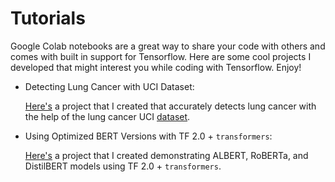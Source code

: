 # Tutorials

Google Colab notebooks are a great way to share your code with others and comes with built in support for Tensorflow. Here are some cool projects I developed that might interest you while coding with Tensorflow. Enjoy!

- Detecting Lung Cancer with UCI Dataset:

  [Here's](https://colab.research.google.com/drive/17lpO1vNKLv1NW2Noiyus4aSFlDYrn-4x) a project that I created that accurately detects lung cancer with the help of the lung cancer UCI [dataset](https://archive.ics.uci.edu/ml/datasets/Lung+Cancer).
 
- Using Optimized BERT Versions with TF 2.0 + `transformers`:

  [Here's](https://colab.research.google.com/drive/1jGHn0ibHjKnwgvjIogltnPTvJ5pp16kx) a project that I created demonstrating ALBERT, RoBERTa, and DistilBERT models using TF 2.0 + `transformers`.

